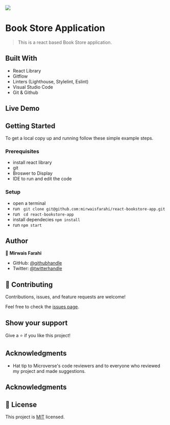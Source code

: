 ![](https://img.shields.io/badge/Microverse-blueviolet) 

# Book Store Application

> This is a react based Book Store application.

## Built With

- React Library
- Gitflow
- Linters (Lighthouse, Stylelint, Eslint)
- Visual Studio Code
- Git & Github

## Live Demo

## Getting Started

To get a local copy up and running follow these simple example steps.

### Prerequisites

- install react library
- git
- Broswer to Display
- IDE to run and edit the code

### Setup

- open a terminal
- run ``` git clone git@github.com:mirwaisfarahi/react-bookstore-app.git```
- run ``` cd react-bookstore-app```
- install dependecies ``` npm install ```
- run ```npm start```

## Author

👤 **Mirwais Farahi**

- GitHub: [@githubhandle](https://github.com/mirwaisfarahi)
- Twitter: [@twitterhandle](https://twitter.com/farahi92)


## 🤝 Contributing

Contributions, issues, and feature requests are welcome!

Feel free to check the [issues page](../../issues/).

## Show your support

Give a ⭐️ if you like this project!

## Acknowledgments

- Hat tip to Microverse's code reviewers and to everyone who reviewed my project and made suggestions.

## Acknowledgments

## 📝 License

This project is [MIT](./LICENSE) licensed.
